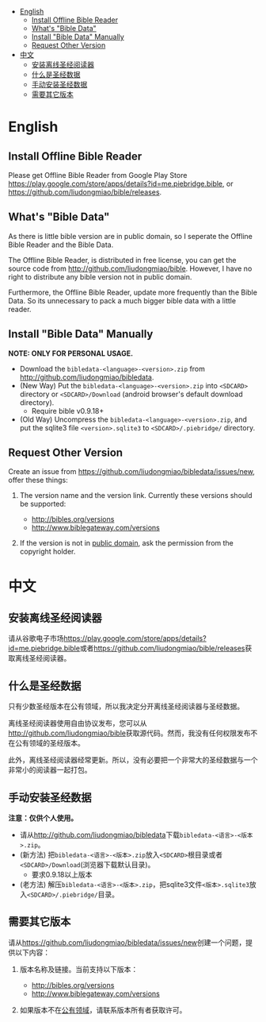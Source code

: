 * [English](#english)
  * [Install Offline Bible Reader](#install-offline-bible-reader)
  * [What's "Bible Data"](#whats-bible-data)
  * [Install "Bible Data" Manually](#install-bible-data-manually)
  * [Request Other Version](#request-other-version)
* [中文](#中文)
  * [安装离线圣经阅读器](#安装离线圣经阅读器)
  * [什么是圣经数据](#什么是圣经数据)
  * [手动安装圣经数据](#手动安装圣经数据)
  * [需要其它版本](#需要其它版本)

# English

## Install Offline Bible Reader

Please get Offline Bible Reader from Google Play Store <https://play.google.com/store/apps/details?id=me.piebridge.bible>, or <https://github.com/liudongmiao/bible/releases>.

## What's "Bible Data"

As there is little bible version are in public domain, so I seperate the Offline Bible Reader and the Bible Data.

The Offline Bible Reader, is distributed in free license, you can get the source code from <http://github.com/liudongmiao/bible>. However, I have no right to distribute any bible version not in public domain.

Furthermore, the Offline Bible Reader, update more frequently than the Bible Data. So its unnecessary to pack a much bigger bible data with a little reader.

## Install "Bible Data" Manually

**NOTE: ONLY FOR PERSONAL USAGE.**

* Download the `bibledata-<language>-<version>.zip` from <http://github.com/liudongmiao/bibledata>.
* (New Way) Put the `bibledata-<language>-<version>.zip` into `<SDCARD>` directory or `<SDCARD>/Download` (android browser's default download directory).
  * Require bible v0.9.18+
* (Old Way) Uncompress the `bibledata-<language>-<version>.zip`, and put the sqlite3 file `<version>.sqlite3` to `<SDCARD>/.piebridge/` directory.

## Request Other Version

Create an issue from <https://github.com/liudongmiao/bibledata/issues/new>, offer these things:

1. The version name and the version link. Currently these versions should be supported:
   * <http://bibles.org/versions>
   * <http://www.biblegateway.com/versions>

1. If the version is not in [public domain](http://en.wikipedia.org/wiki/Public_domain), ask the permission from the copyright holder.

# 中文

## 安装离线圣经阅读器

请从谷歌电子市场<https://play.google.com/store/apps/details?id=me.piebridge.bible>或者<https://github.com/liudongmiao/bible/releases>获取离线圣经阅读器。

## 什么是圣经数据

只有少数圣经版本在公有领域，所以我决定分开离线圣经阅读器与圣经数据。

离线圣经阅读器使用自由协议发布，您可以从<http://github.com/liudongmiao/bible>获取源代码。然而，我没有任何权限发布不在公有领域的圣经版本。

此外，离线圣经阅读器经常更新。所以，没有必要把一个非常大的圣经数据与一个非常小的阅读器一起打包。

## 手动安装圣经数据

**注意：仅供个人使用。**

* 请从<http://github.com/liudongmiao/bibledata>下载`bibledata-<语言>-<版本>.zip`。
* (新方法) 把`bibledata-<语言>-<版本>.zip`放入`<SDCARD>`根目录或者`<SDCARD>/Download`(浏览器下载默认目录)。
  * 要求0.9.18以上版本
* (老方法) 解压`bibledata-<语言>-<版本>.zip`，把sqlite3文件`<版本>.sqlite3`放入`<SDCARD>/.piebridge/`目录。

## 需要其它版本

请从<https://github.com/liudongmiao/bibledata/issues/new>创建一个问题，提供以下内容：

1. 版本名称及链接。当前支持以下版本：
   * <http://bibles.org/versions>
   * <http://www.biblegateway.com/versions>

1. 如果版本不在[公有领域](http://zh.wikipedia.org/wiki/%E5%85%AC%E6%9C%89%E9%A2%86%E5%9F%9F)，请联系版本所有者获取许可。
